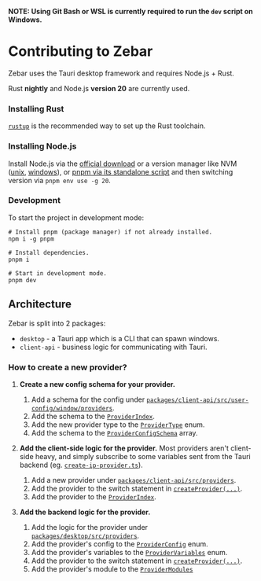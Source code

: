 **NOTE: Using Git Bash or WSL is currently required to run the `dev` script on Windows.**

# Contributing to Zebar

Zebar uses the Tauri desktop framework and requires Node.js + Rust.

Rust **nightly** and Node.js **version 20** are currently used.

### Installing Rust

[`rustup`](https://rustup.rs/) is the recommended way to set up the Rust toolchain.

### Installing Node.js

Install Node.js via the [official download](https://nodejs.org/en/download) or a version manager like NVM ([unix](https://github.com/nvm-sh/nvm#installing-and-updating), [windows](https://github.com/coreybutler/nvm-windows?tab=readme-ov-file#overview)), or [pnpm via its standalone script](https://pnpm.io/installation#using-a-standalone-script) and then switching version via `pnpm env use -g 20`.

### Development

To start the project in development mode:

```shell
# Install pnpm (package manager) if not already installed.
npm i -g pnpm

# Install dependencies.
pnpm i

# Start in development mode.
pnpm dev
```

## Architecture

Zebar is split into 2 packages:

- `desktop` - a Tauri app which is a CLI that can spawn windows.
- `client-api` - business logic for communicating with Tauri.

### How to create a new provider?

1. **Create a new config schema for your provider.**

   1. Add a schema for the config under [`packages/client-api/src/user-config/window/providers`](https://github.com/glzr-io/zebar/tree/main/packages/client-api/src/user-config/window/providers).
   2. Add the schema to the [`ProviderIndex`](https://github.com/glzr-io/zebar/tree/main/packages/client-api/src/user-config/window/providers/index.ts).
   3. Add the new provider type to the [`ProviderType`](https://github.com/glzr-io/zebar/blob/main/packages/client-api/src/user-config/window/provider-type.model.ts) enum.
   4. Add the schema to the [`ProviderConfigSchema`](https://github.com/glzr-io/zebar/blob/main/packages/client-api/src/user-config/window/provider-config.model.ts) array.

2. **Add the client-side logic for the provider.** Most providers aren't client-side heavy, and simply subscribe to some variables sent from the Tauri backend (eg. [`create-ip-provider.ts`](https://github.com/glzr-io/zebar/tree/main/packages/client-api/src/providers/ip/create-ip-provider.ts)).

   1. Add a new provider under [`packages/client-api/src/providers`](https://github.com/glzr-io/zebar/tree/main/packages/client-api/src/providers).
   2. Add the provider to the switch statement in [`createProvider(...)`](https://github.com/glzr-io/zebar/blob/main/packages/client-api/src/providers/create-provider.ts#L28).
   3. Add the provider to the [`ProviderIndex`](https://github.com/glzr-io/zebar/blob/main/packages/client-api/src/providers/index.ts).

3. **Add the backend logic for the provider.**

   1. Add the logic for the provider under [`packages/desktop/src/providers`](https://github.com/glzr-io/zebar/tree/main/packages/desktop/src/providers).
   2. Add the provider's config to the [`ProviderConfig`](https://github.com/glzr-io/zebar/blob/main/packages/desktop/src/providers/config.rs) enum.
   3. Add the provider's variables to the [`ProviderVariables`](https://github.com/glzr-io/zebar/blob/main/packages/desktop/src/providers/variables.rs) enum.
   4. Add the provider to the switch statement in [`createProvider(...)`](https://github.com/glzr-io/zebar/blob/main/packages/desktop/src/providers/manager.rs#L155).
   5. Add the provider's module to the [`ProviderModules`](https://github.com/glzr-io/zebar/blob/main/packages/desktop/src/providers/mod.rs)
